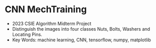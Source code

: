 # CNN MechTraining
* 2023 CSIE Algorithm Midterm Project
* Distinguish the images into four classes Nuts, Bolts, Washers and Locating Pins.
* Key Words: machine learning, CNN, tensorflow, numpy, matplotlib

